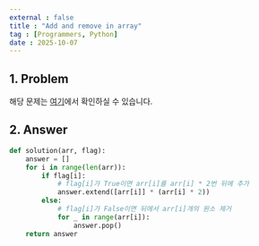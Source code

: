 ```yaml
---
external : false
title : "Add and remove in array"
tag : [Programmers, Python]
date : 2025-10-07
---
```


## 1. Problem

해당 문제는 [여기](https://school.programmers.co.kr/learn/courses/30/lessons/181860)에서 확인하실 수 있습니다.

## 2. Answer

```py
def solution(arr, flag):
    answer = []
    for i in range(len(arr)):
        if flag[i]:
            # flag[i]가 True이면 arr[i]를 arr[i] * 2번 뒤에 추가
            answer.extend([arr[i]] * (arr[i] * 2))
        else:
            # flag[i]가 False이면 뒤에서 arr[i]개의 원소 제거
            for _ in range(arr[i]):
                answer.pop()
    return answer
```
